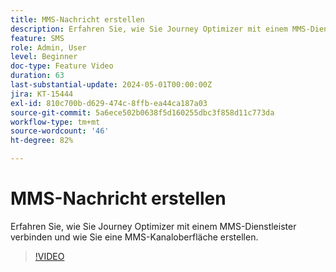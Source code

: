 ```yaml
---
title: MMS-Nachricht erstellen
description: Erfahren Sie, wie Sie Journey Optimizer mit einem MMS-Dienstleister verbinden und wie Sie eine MMS-Kanaloberfläche erstellen.
feature: SMS
role: Admin, User
level: Beginner
doc-type: Feature Video
duration: 63
last-substantial-update: 2024-05-01T00:00:00Z
jira: KT-15444
exl-id: 810c700b-d629-474c-8ffb-ea44ca187a03
source-git-commit: 5a6ece502b0638f5d160255dbc3f858d11c773da
workflow-type: tm+mt
source-wordcount: '46'
ht-degree: 82%

---
```



# MMS-Nachricht erstellen

Erfahren Sie, wie Sie Journey Optimizer mit einem MMS-Dienstleister verbinden und wie Sie eine MMS-Kanaloberfläche erstellen.

>[!VIDEO](https://video.tv.adobe.com/v/3428816/?learn=on)

